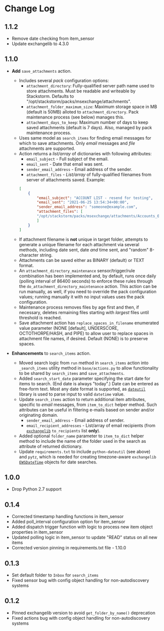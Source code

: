 # Change Log

## 1.1.2

* Remove date checking from item_sensor
* Update exchangelib to 4.3.0

## 1.1.0

* **Add** `save_attachments` action.
    * Includes several _pack_ configuration options:
        - `attachment_directory`: Fully-qualified server path name used to store attachments. Must be readable and writeable by Stackstorm. Defaults to "/opt/stackstorm/packs/msexchange/attachments".
        - `attachment_folder_maximum_size`: Maximum storage space in MB (default is 50MB) alloted to `attachment_directory`. Pack maintenance process (see below) manages this.
        - `attachment_days_to_keep`: Maximum number of days to keep saved attachments (default is 7 days). Also, managed by pack maintenance process.
    * Uses same model as `search_items` for finding email messages for which to save attachments. Only _email_ messages and _file_ attachments are supported.
    * Action returns a _list/array_ of dictionaries with following attributes:
        - `email_subject` - Full subject of the email.
        - `email_sent` - Date that email was sent.
        - `sender_email_address` - Email address of the sender.
        - `attachment_files` - _List/array_ of fully-qualified filenames from server of attachments saved. Example:
        ```JSON
        [
            {
                "email_subject": "ACCOUNT LIST - resend for testing",
                "email_sent": "2021-06-25 13:54:34+00:00",
                "sender_email_address": "someone@example.com",
                "attachment_files": [
                "/opt/stackstorm/packs/msexchange/attachments/Accounts_06_23_2021.xlsx"
                ]
            }
        ]
        ```
    * If attachment filename is **not** unique in target folder, attempts to generate a unique filename for each attachment via several methods, including date sent, date _and_ time sent, and "random" 8-character string.
    * Attachments can be saved either as BINARY (default) or TEXT format.
    * An `attachment_directory_maintenance` sensor/trigger/rule combination has been implemented and, by default, runs once daily (polling interval of 86400 seconds) to enforce these rules through the `do_attachment_directory_maintenance` action. This action can be run manually, as well, if you need to override the pack configuration values; running manually it with no input values uses the pack configuration.
    * Maintenance process removes files by age first and then, if necessary, deletes remaining files starting with _largest_ files until threshold is reached.
    * Save attachment action has `replace_spaces_in_filename` enumerated value parameter (NONE [default], UNDERSCORE, OCTOTHORPE/HASH, and PIPE) to allow user to replace spaces in attachment file names, if desired. Default (NONE) is to preserve spaces.

* **Enhancements** to `search_items` action.
    * Moved search logic from `run` method in `search_items` action into `_search_items` utility method in `base/actions.py` to allow functionality to be shared by `search_items` and `save_attachments`.
    * Added `search_start_date` parameter specifying the start date for items to search. (End date is always "today".) Date can be entered as free-form text. Most any date format is supported, as [`dateutil`](https://dateutil.readthedocs.io/) library is used to parse input to valid `datetime` value.
    * Update `search_items` action to return additional item attributes, specific to _email_ messages, from `item_to_dict` helper method. Such attributes can be useful in filtering e-mails based on sender and/or originating domain.
        - `sender_email_address` - Email address of sender.
        - `email_recipient_addresses` - List/array of email recipients (from [`exchangelib`](https://ecederstrand.github.io/exchangelib/) `to_recipients` list **only**).
    * Added optional `folder_name` parameter to `item_to_dict` helper method to include the name of the folder used in the search as attribute of returned dictionary.
    * Update `requirements.txt` to include `python-dateutil` (see above) and `pytz`, which is needed for creating timezone-aware `exchangelib` [`EWSDateTime`](https://ecederstrand.github.io/exchangelib/exchangelib/ewsdatetime.html#exchangelib.ewsdatetime.EWSDateTime) objects for date searches.

## 1.0.0

* Drop Python 2.7 support

## 0.1.4

* Corrected timestamp handling functions in item_sensor
* Added poll_interval configuration option for item_sensor
* Added dispatch trigger function with logic to process new item object properties in item_sensor
* Updated polling logic in item_sensor to update "READ" status on all new items
* Corrected version pinning in requirements.txt file - 1.10.0

## 0.1.3

* Set default folder to `Inbox` for `search_items`
* Fixed sensor bug with config object handling for non-autodiscovery systems

## 0.1.2

* Pinned exchangelib version to avoid `get_folder_by_name()` deprecation
* Fixed actions bug with config object handling for non-autodiscovery systems
